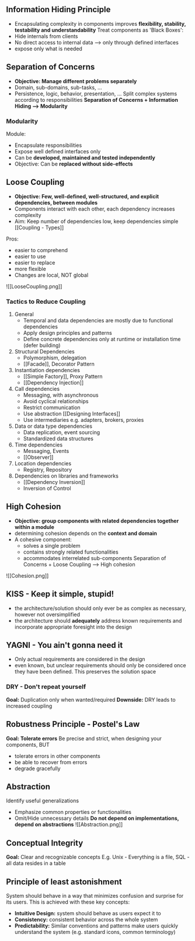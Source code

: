 
## Information Hiding Principle
- Encapsulating complexity in components improves **flexibility, stability, testability and understandability**
Treat components as 'Black Boxes':
- Hide internals from clients
- No direct access to internal data --> only through defined interfaces
- expose only what is needed

## Separation of Concerns
- **Objective: Manage different problems separately**
- Domain, sub-domains, sub-tasks, ...
- Persistence, logic, behavior, presentation, ...
Split complex systems according to responsibilities
**Separation of Concerns + Information Hiding --> Modularity**
### Modularity
Module:
- Encapsulate responsibilities
- Expose well defined interfaces only
- Can be **developed, maintained and tested independently**
- Objective: Can be **replaced without side-effects**

## Loose Coupling
- **Objective: Few, well-defined, well-structured, and explicit dependencies, between modules**
- Components interact with each other, each dependency increases complexity
- Aim: Keep number of dependencies low, keep dependencies simple
[[Coupling - Types]]

Pros:
- easier to comprehend
- easier to use
- easier to replace
- more flexible
- Changes are local, NOT global

![[LooseCoupling.png]]
### Tactics to Reduce Coupling

1. General
	- Temporal and data dependencies are mostly due to functional dependencies
	- Apply design principles and patterns
	- Define concrete dependencies only at runtime or installation time (defer building)
2. Structural Dependencies
	- Polymorphism, delegation
	- [[Facade]], Decorator Pattern
3. Instantiation dependencies
	- [[Simple Factory]], Proxy Pattern
	- [[Dependency Injection]]
4. Call dependencies
	- Messaging, with asynchronous
	- Avoid cyclical relationships
	- Restrict communication
	- Use abstraction [[Designing Interfaces]]
	- Use intermediaries e.g. adapters, brokers, proxies
5. Data or data type dependencies
	- Data replication, event sourcing
	- Standardized data structures
6. Time dependencies
	- Messaging, Events
	- [[Observer]]
7. Location dependencies
	- Registry, Repository
8. Dependencies on libraries and frameworks
	- [[Dependency Inversion]]
	- Inversion of Control

## High Cohesion
- **Objective: group components with related dependencies together within a module**
- determining cohesion depends on the **context and domain**
- A cohesive component:
	- solves a single problem
	- contains strongly related functionalities
	- accommodates interrelated sub-components
Separation of Concerns + Loose Coupling --> High cohesion

![[Cohesion.png]]
## KISS - Keep it simple, stupid!
- the architecture/solution should only ever be as complex as necessary, however not oversimplified
- the architecture should **adequately** address known requirements and incorporate appropriate foresight into the design

## YAGNI - You ain't gonna need it
- Only actual requirements are considered in the design
- even known, but unclear requirements should only be considered once they have been defined. This preserves the solution space

### DRY - Don't repeat yourself
**Goal:** Duplication only when wanted/required
**Downside:** DRY leads to increased coupling

## Robustness Principle - Postel's Law
**Goal: Tolerate errors**
Be precise and strict, when designing your components, BUT
- tolerate errors in other components
- be able to recover from errors
- degrade gracefully

## Abstraction
Identify useful generalizations
- Emphasize common properties or functionalities
- Omit/Hide unnecessary details
**Do not depend on implementations, depend on abstractions**
![[Abstraction.png]]
## Conceptual Integrity
**Goal:** Clear and recognizable concepts
E.g. Unix - Everything is a file, SQL - all data resides in a table

## Principle of least astonishment
System should behave in a way that minimizes confusion and surprise for its users. This is achieved with these key concepts:
- **Intuitive Design:** system should behave as users expect it to
- **Consistency:** consistent behavior across the whole system
- **Predictability:** Similar conventions and patterns make users quickly understand the system (e.g. standard icons, common terminology)